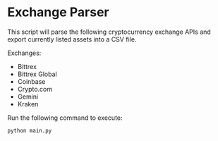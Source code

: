 # Exchange Parser
This script will parse the following cryptocurrency exchange APIs and export currently listed assets into a CSV file. 

Exchanges:
* Bittrex
* Bittrex Global
* Coinbase
* Crypto.com
* Gemini
* Kraken

Run the following command to execute:
```
python main.py
```